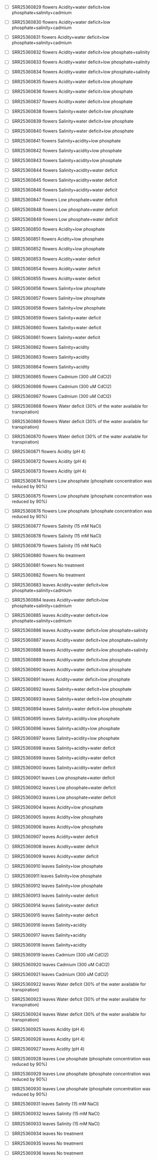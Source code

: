 

- [ ] SRR25360829	flowers	Acidity+water deficit+low phosphate+salinity+cadmium
- [ ] SRR25360830	flowers	Acidity+water deficit+low phosphate+salinity+cadmium
- [ ] SRR25360831	flowers	Acidity+water deficit+low phosphate+salinity+cadmium
- [ ] SRR25360832	flowers	Acidity+water deficit+low phosphate+salinity
- [ ] SRR25360833	flowers	Acidity+water deficit+low phosphate+salinity
- [ ] SRR25360834	flowers	Acidity+water deficit+low phosphate+salinity
- [ ] SRR25360835	flowers	Acidity+water deficit+low phosphate
- [ ] SRR25360836	flowers	Acidity+water deficit+low phosphate
- [ ] SRR25360837	flowers	Acidity+water deficit+low phosphate
- [ ] SRR25360838	flowers	Salinity+water deficit+low phosphate
- [ ] SRR25360839	flowers	Salinity+water deficit+low phosphate
- [ ] SRR25360840	flowers	Salinity+water deficit+low phosphate
- [ ] SRR25360841	flowers	Salinity+acidity+low phosphate
- [ ] SRR25360842	flowers	Salinity+acidity+low phosphate
- [ ] SRR25360843	flowers	Salinity+acidity+low phosphate
- [ ] SRR25360844	flowers	Salinity+acidity+water deficit
- [ ] SRR25360845	flowers	Salinity+acidity+water deficit
- [ ] SRR25360846	flowers	Salinity+acidity+water deficit
- [ ] SRR25360847	flowers	Low phosphate+water deficit
- [ ] SRR25360848	flowers	Low phosphate+water deficit
- [ ] SRR25360849	flowers	Low phosphate+water deficit
- [ ] SRR25360850	flowers	Acidity+low phosphate
- [ ] SRR25360851	flowers	Acidity+low phosphate
- [ ] SRR25360852	flowers	Acidity+low phosphate
- [ ] SRR25360853	flowers	Acidity+water deficit
- [ ] SRR25360854	flowers	Acidity+water deficit
- [ ] SRR25360855	flowers	Acidity+water deficit
- [ ] SRR25360856	flowers	Salinity+low phosphate
- [ ] SRR25360857	flowers	Salinity+low phosphate
- [ ] SRR25360858	flowers	Salinity+low phosphate
- [ ] SRR25360859	flowers	Salinity+water deficit
- [ ] SRR25360860	flowers	Salinity+water deficit
- [ ] SRR25360861	flowers	Salinity+water deficit
- [ ] SRR25360862	flowers	Salinity+acidity
- [ ] SRR25360863	flowers	Salinity+acidity
- [ ] SRR25360864	flowers	Salinity+acidity
- [ ] SRR25360865	flowers	Cadmium (300 uM CdCl2)
- [ ] SRR25360866	flowers	Cadmium (300 uM CdCl2)
- [ ] SRR25360867	flowers	Cadmium (300 uM CdCl2)
- [ ] SRR25360868	flowers	Water deficit (30% of the water available for transpiration)
- [ ] SRR25360869	flowers	Water deficit (30% of the water available for transpiration)
- [ ] SRR25360870	flowers	Water deficit (30% of the water available for transpiration)
- [ ] SRR25360871	flowers	Acidity (pH 4)
- [ ] SRR25360872	flowers	Acidity (pH 4)
- [ ] SRR25360873	flowers	Acidity (pH 4)
- [ ] SRR25360874	flowers	Low phosphate (phosphate concentration was reduced by 90%)
- [ ] SRR25360875	flowers	Low phosphate (phosphate concentration was reduced by 90%)
- [ ] SRR25360876	flowers	Low phosphate (phosphate concentration was reduced by 90%)
- [ ] SRR25360877	flowers	Salinity (15 mM NaCl)
- [ ] SRR25360878	flowers	Salinity (15 mM NaCl)
- [ ] SRR25360879	flowers	Salinity (15 mM NaCl)
- [ ] SRR25360880	flowers	No treatment
- [ ] SRR25360881	flowers	No treatment
- [ ] SRR25360882	flowers	No treatment

- [ ] SRR25360883	leaves	Acidity+water deficit+low phosphate+salinity+cadmium
- [ ] SRR25360884	leaves	Acidity+water deficit+low phosphate+salinity+cadmium
- [ ] SRR25360885	leaves	Acidity+water deficit+low phosphate+salinity+cadmium
- [ ] SRR25360886	leaves	Acidity+water deficit+low phosphate+salinity
- [ ] SRR25360887	leaves	Acidity+water deficit+low phosphate+salinity
- [ ] SRR25360888	leaves	Acidity+water deficit+low phosphate+salinity
- [ ] SRR25360889	leaves	Acidity+water deficit+low phosphate
- [ ] SRR25360890	leaves	Acidity+water deficit+low phosphate
- [ ] SRR25360891	leaves	Acidity+water deficit+low phosphate
- [ ] SRR25360892	leaves	Salinity+water deficit+low phosphate
- [ ] SRR25360893	leaves	Salinity+water deficit+low phosphate
- [ ] SRR25360894	leaves	Salinity+water deficit+low phosphate
- [ ] SRR25360895	leaves	Salinity+acidity+low phosphate
- [ ] SRR25360896	leaves	Salinity+acidity+low phosphate
- [ ] SRR25360897	leaves	Salinity+acidity+low phosphate
- [ ] SRR25360898	leaves	Salinity+acidity+water deficit
- [ ] SRR25360899	leaves	Salinity+acidity+water deficit
- [ ] SRR25360900	leaves	Salinity+acidity+water deficit
- [ ] SRR25360901	leaves	Low phosphate+water deficit
- [ ] SRR25360902	leaves	Low phosphate+water deficit
- [ ] SRR25360903	leaves	Low phosphate+water deficit
- [ ] SRR25360904	leaves	Acidity+low phosphate
- [ ] SRR25360905	leaves	Acidity+low phosphate
- [ ] SRR25360906	leaves	Acidity+low phosphate
- [ ] SRR25360907	leaves	Acidity+water deficit
- [ ] SRR25360908	leaves	Acidity+water deficit
- [ ] SRR25360909	leaves	Acidity+water deficit
- [ ] SRR25360910	leaves	Salinity+low phosphate
- [ ] SRR25360911	leaves	Salinity+low phosphate
- [ ] SRR25360912	leaves	Salinity+low phosphate
- [ ] SRR25360913	leaves	Salinity+water deficit
- [ ] SRR25360914	leaves	Salinity+water deficit
- [ ] SRR25360915	leaves	Salinity+water deficit
- [ ] SRR25360916	leaves	Salinity+acidity
- [ ] SRR25360917	leaves	Salinity+acidity
- [ ] SRR25360918	leaves	Salinity+acidity
- [ ] SRR25360919	leaves	Cadmium (300 uM CdCl2)
- [ ] SRR25360920	leaves	Cadmium (300 uM CdCl2)
- [ ] SRR25360921	leaves	Cadmium (300 uM CdCl2)
- [ ] SRR25360922	leaves	Water deficit (30% of the water available for transpiration)
- [ ] SRR25360923	leaves	Water deficit (30% of the water available for transpiration)
- [ ] SRR25360924	leaves	Water deficit (30% of the water available for transpiration)
- [ ] SRR25360925	leaves	Acidity (pH 4)
- [ ] SRR25360926	leaves	Acidity (pH 4)
- [ ] SRR25360927	leaves	Acidity (pH 4)
- [ ] SRR25360928	leaves	Low phosphate (phosphate concentration was reduced by 90%)
- [ ] SRR25360929	leaves	Low phosphate (phosphate concentration was reduced by 90%)
- [ ] SRR25360930	leaves	Low phosphate (phosphate concentration was reduced by 90%)
- [ ] SRR25360931	leaves	Salinity (15 mM NaCl)
- [ ] SRR25360932	leaves	Salinity (15 mM NaCl)
- [ ] SRR25360933	leaves	Salinity (15 mM NaCl)
- [ ] SRR25360934	leaves	No treatment
- [ ] SRR25360935	leaves	No treatment
- [ ] SRR25360936	leaves	No treatment
